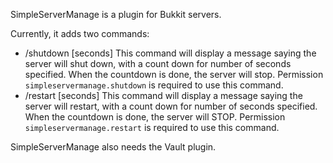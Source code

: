 SimpleServerManage is a plugin for Bukkit servers.


Currently, it adds two commands:

- /shutdown [seconds]
  This command will display a message saying the server will shut down, with a count down for number of seconds specified.
  When the countdown is done, the server will stop.
  Permission ```simpleservermanage.shutdown``` is required to use this command.
- /restart [seconds]
  This command will display a message saying the server will restart, with a count down for number of seconds specified.
  When the countdown is done, the server will STOP.
  Permission ```simpleservermanage.restart``` is required to use this command.

SimpleServerManage also needs the Vault plugin.